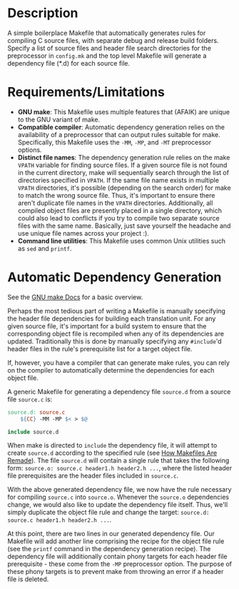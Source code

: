 # Description

A simple boilerplace Makefile that automatically generates rules for compiling C source files, with separate debug and release build folders. Specify a list of source files and header file search directories for the preprocessor in `config.mk` and the top level Makefile will generate a dependency file (*.d) for each source file.

# Requirements/Limitations

- **GNU make**: This Makefile uses multiple features that (AFAIK) are unique to the GNU variant of make.
- **Compatible compiler**: Automatic dependency generation relies on the availability of a preprocessor that can output rules suitable for make. Specifically, this Makefile uses the `-MM`, `-MP`, and `-MT` preprocessor options.
- **Distinct file names**: The dependency generation rule relies on the make `VPATH` variable for finding source files. If a given source file is not found in the current directory, make will sequentially search through the list of directories specified in `VPATH`. If the same file name exists in multiple `VPATH` directories, it's possible (depending on the search order) for make to match the wrong source file. Thus, it's important to ensure there aren't duplicate file names in the `VPATH` directories. Additionally, all compiled object files are presently placed in a single directory, which could also lead to conflicts if you try to compile two separate source files with the same name. Basically, just save yourself the headache and use unique file names across your project :).
- **Command line utilities**: This Makefile uses common Unix utilities such as `sed` and `printf`.

# Automatic Dependency Generation

See the [GNU make Docs](https://www.gnu.org/software/make/manual/html_node/Automatic-Prerequisites.html) for a basic overview.

Perhaps the most tedious part of writing a Makefile is manually specifying the header file dependencies for building each translation unit. For any given source file, it's important for a build system to ensure that the corresponding object file is recompiled when any of its dependencies are updated. Traditionally this is done by manually specifying any `#include`'d header files in the rule's prerequisite list for a target object file.

If, however, you have a compiler that can generate make rules, you can rely on the compiler to automatically determine the dependencies for each object file.

A generic Makefile for generating a dependency file `source.d` from a source file `source.c` is:

```Makefile
source.d: source.c
    ${CC} -MM -MP $< > $@

include source.d
```

When make is directed to `include` the dependency file, it will attempt to create `source.d` according to the specified rule (see [How Makefiles Are Remade](https://www.gnu.org/software/make/manual/html_node/Remaking-Makefiles.html)). The file `source.d` will contain a single rule that takes the following form: `source.o: source.c header1.h header2.h ...`, where the listed header file prerequisites are the header files included in `source.c`.

With the above generated dependency file, we now have the rule necessary for compiling `source.c` into `source.o`. Whenever the `source.o` dependencies change, we would also like to update the dependency file itself. Thus, we'll simply duplicate the object file rule and change the target: `source.d: source.c header1.h header2.h ...`.

At this point, there are two lines in our generated dependency file. Our Makefile will add another line comprising the recipe for the object file rule (see the `printf` command in the dependency generation recipe). The dependency file will additionally contain phony targets for each header file prerequisite - these come from the `-MP` preprocessor option. The purpose of these phony targets is to prevent make from throwing an error if a header file is deleted.

